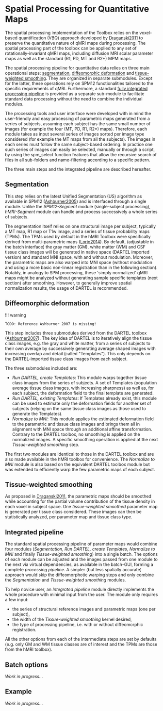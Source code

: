 # Spatial Processing for Quantitative Maps

The spatial processing implementation of the Toolbox relies on the voxel-based quantification (VBQ) approach developed
by [Draganski2011](references.md#draganski2011) to preserve the quantitative nature of qMRI maps during
processing. The spatial processing part of the toolbox can be applied to any set of rotationally-invariant qMRI maps,
including diffusion MRI scalar parameter maps as well as the standard (R1, PD, MT and R2\*) MPM maps.

The spatial processing pipeline for quantitative data relies on three main operational steps:
[segmentation](#segmentation), [diffeomorphic deformation](#diffeomorphic-deformation)
and [tissue-weighted smoothing](#tissue-weighted-smoothing).
They are organized in separate submodules. Except for the latter, these
operations rely on SPM12 functionalities tailored to the specific requirements of qMRI.
Furthermore, a standard [fully integrated processing pipeline](#integrated-pipeline) is provided as a separate sub-module
to facilitate standard data processing without the need to combine the individual modules.

The processing tools and user interface were developed with in mind the user-friendly and easy processing of
parametric maps generated from a series of subjects, assuming each subject has the same small number of images (for
example the four (MT, PD, R1, R2\*) maps).
Therefore, each module takes as input several series of images sorted per image type considered (for example the MT maps
from all the subjects). The images in each series must follow the same subject-based ordering. In practice one such
series of images can easily be selected, manually or through a script, by using the spm_select function features that
allow the recursive search of files in all sub-folders and name-filtering according to a specific pattern.

The three main steps and the integrated pipeline are described hereafter.

## Segmentation

This step relies on the latest Unified Segmentation (US) algorithm as available
in SPM12 ([Ashburner2005](references.md#ashburner2005)) and is interfaced through a single module.
Unlike the *SPM12-Segment* module (single-subject processing), *hMRI-Segment* module can handle and process successively
a whole series of subjects.

The segmentation itself relies on one structural image per subject, typically a MT map, R1 map or T1w image, and a
series of tissue probability maps (TPMs).
The TPMs used by default in the hMRI Toolbox were specifically derived
from multi-parametric maps ([Lorio2014](references.md#lorio2014)).
By default, (adjustable in the batch interface) the gray matter (GM),
white matter (WM) and CSF tissue class images will be generated in native space (DARTEL imported version) and standard
MNI space, with and without modulation.
Moreover, the parametric maps are also warped into MNI space (without modulation and using a more basic non-linear
registration than in the following section). Notably, in analogy to SPM processing, these 'simply normalized' qMRI maps
might be analyzed without generating sample specific templates (next section) after smoothing. However, to generally
improve spatial normalization results, the usage of DARTEL is recommended.

## Diffeomorphic deformation

!!! warning

    TODO: Reference Ashburner 2007 is missing!

This step includes three submodules derived from the DARTEL
toolbox ([Ashburner2007](references.md#ashburner2007)).
The key idea of DARTEL is to iteratively align the tissue class images, e.g. the gray and
white matter, from a series of subjects to their own average by successively generating average shaped images with
increasing overlap and detail (called "Templates").
This only depends on the DARTEL-imported tissue class images from each subject.

The three submodules included are:

- *Run DARTEL, create Templates*: This module warps together tissue class images from the series of subjects. A set 
  of Templates (population average tissue class images, with increasing sharpness) as well as, for each subject, the
  deformation field to the final template are generated.
- *Run DARTEL, existing Templates*: If Templates already exist, this module can be used to estimate only the deformation
  fields for another set of subjects (relying on the same tissue class images as those used to generate the Templates).
- *Normalize to MNI*: This module applies the estimated deformation field to the parametric and tissue class images and
  brings them all in alignment with MNI space through an additional affine transformation. Contrary to the DARTEL
  toolbox, no smoothing is applied on the normalized images. A specific smoothing operation is applied at the next
  *Tissue-weighted smoothing* step.

The first two modules are identical to those in the DARTEL toolbox and are also made available in the hMRI toolbox for
convenience. The *Normalize to MNI* module is also based on the equivalent DARTEL toolbox module but was extended to
efficiently warp the few parametric maps of each subject.

## Tissue-weighted smoothing

As proposed in [Draganski2011](references.md#draganski2011), the parametric maps should be smoothed while accounting for the
partial volume contribution of the tissue density in each voxel in subject space. One *tissue-weighted smoothed*
parameter map is generated per tissue class considered. These images can then be statistically analyzed, per parameter
map and tissue class type.

## Integrated pipeline

The standard spatial processing pipeline of parameter maps would combine four modules (*Segmentation*, *Run DARTEL,
create Templates*, *Normalize to MNI* and finally *Tissue-weighted smoothing*) into a single batch. The options of each
module can be adjusted and the images passed from one module to the next via virtual dependencies, as available in the
batch-GUI, forming a complete *processing pipeline*. A simpler (but less spatially accurate) approach would skip the
diffeomorphotic warping steps and only combine the *Segmentation* and *Tissue-weighted smoothing* modules.

To help novice user, an *Integrated pipeline* module directly implements the whole procedure with minimal input from the
user. The module only requires a few input:

- the series of structural reference images and parametric maps (one per subject),
- the width of the *Tissue-weighted smoothing* kernel desired,
- the type of processing pipeline, i.e. with or without diffeomorphic registration.

All the other options from each of the intermediate steps are set by defaults (e.g. only GM and WM tissue
classes are of interest and the TPMs are those from the hMRI toolbox).

## Batch options

*Work in progress...*

## Example

*Work in progress...*